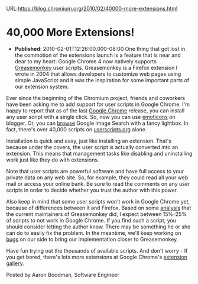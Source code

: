 URL:https://blog.chromium.org/2010/02/40000-more-extensions.html
# 40,000 More Extensions!
- **Published**: 2010-02-01T12:26:00.000-08:00
One thing that got lost in the commotion of the extensions launch is a feature that is near and dear to my heart: Google Chrome 4 now natively supports [Greasemonkey](http://en.wikipedia.org/wiki/Greasemonkey) user scripts. Greasemonkey is a Firefox extension I wrote in 2004 that allows developers to customize web pages using simple JavaScript and it was the inspiration for some important parts of our extension system.

Ever since the beginning of the Chromium project, friends and coworkers have been asking me to add support for user scripts in Google Chrome. I'm happy to report that as of the last [Google Chrome](http://www.google.com/chrome) release, you can install any user script with a single click. So, now you can use [emoticons](http://userscripts.org/scripts/show/67384) on blogger. Or, you can [browse](http://userscripts.org/scripts/show/3400) Google Image Search with a fancy lightbox. In fact, there's over 40,000 scripts on [userscripts.org](http://www.userscripts.org/) alone.

Installation is quick and easy, just like installing an extension. That's because under the covers, the user script is actually converted into an extension. This means that management tasks like disabling and uninstalling work just like they do with extensions.

Note that user scripts are powerful software and have full access to your private data on any web site. So, for example, they could read all your web mail or access your online bank. Be sure to read the comments on any user scripts in order to decide whether you trust the author with this power.

Also keep in mind that some user scripts won't work in Google Chrome yet, because of differences between it and Firefox. Based on some [analysis](http://www.greasespot.net/2009/11/greasemonkey-api-usage.html) that the current maintainers of Greasemonkey did, I expect between 15%-25% of scripts to not work in Google Chrome. If you find such a script, you should consider letting the author know. There may be something he or she can do to easily fix the problem. In the meantime, we'll keep working on [bugs](http://code.google.com/p/chromium/issues/detail?id=18857) on our side to bring our implementation closer to Greasemonkey.

Have fun trying out the thousands of available scripts. And don't worry - If you get bored, there's lots more extensions at Google Chrome's [extension gallery](http://chrome.google.com/extensions).

Posted by Aaron Boodman, Software Engineer